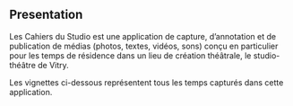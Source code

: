 ## Presentation

Les Cahiers du Studio est une application de capture, d’annotation et de publication de médias (photos, textes, vidéos, sons) conçu en particulier pour les temps de résidence dans un lieu de création théâtrale, le studio-théâtre de Vitry.

Les vignettes ci-dessous représentent tous les temps capturés dans cette application.